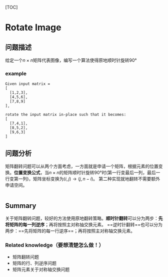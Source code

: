 [TOC]

# Rotate Image

## 问题描述

给定一个$n \times n$矩阵代表图像，编写一个算法使得原地顺时针旋转90°

### example

```
Given input matrix = 
[
  [1,2,3],
  [4,5,6],
  [7,8,9]
],

rotate the input matrix in-place such that it becomes:
[
  [7,4,1],
  [8,5,2],
  [9,6,3]
]
```

## 问题分析

矩阵翻转问题可以从两个方面考虑，一方面就是申请一个矩阵，根据元素的位置变换。**位置变换公式**，当$n \times n$的矩阵顺时针旋转90°时(第一行变最后一列，最后一行变第一列)，矩阵坐标变换为$(i,j) \to (j,n-i)$。 第二种实现就地翻转不需要额外申请空间。

```c++

```

  ## Summary

关于矩阵翻转问题，较好的方法使用原地翻转策略。**顺时针翻转**可以分为两步：**先将矩阵的每一列逆序**；再将按照主对称抽交换元素。 ==逆时针翻转==也可以分为两步：==先将矩阵的每一行逆序==；再将按照主对称轴交换元素。

### Related knowledge（要想清楚怎么做！）

- 矩阵翻转问题
- 矩阵的行、列逆序问题
- 矩阵元素关于对称轴交换问题

